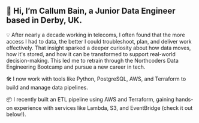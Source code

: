 ## 👋 Hi, I’m Callum Bain, a Junior Data Engineer based in Derby, UK.

💡 After nearly a decade working in telecoms, I often found that the more access I had to data, the better I could troubleshoot, plan, and deliver work effectively. That insight sparked a deeper curiosity about how data moves, how it's stored, and how it can be transformed to support real-world decision-making. This led me to retrain through the Northcoders Data Engineering Bootcamp and pursue a new career in tech.

🛠️ I now work with tools like Python, PostgreSQL, AWS, and Terraform to build and manage data pipelines.

📦 I recently built an ETL pipeline using AWS and Terraform, gaining hands-on experience with services like Lambda, S3, and EventBridge (check it out below!).

